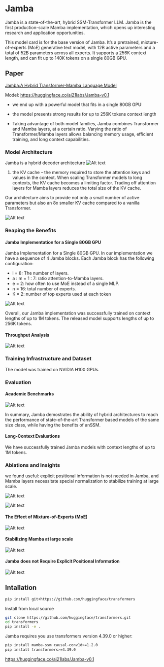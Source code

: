 # Jamba

Jamba is a state-of-the-art, hybrid SSM-Transformer LLM. Jamba is the first production-scale Mamba implementation, which opens up interesting research and application opportunities.

This model card is for the base version of Jamba. It’s a pretrained, mixture-of-experts (MoE) generative text model, with 12B active parameters and a total of 52B parameters across all experts. It supports a 256K context length, and can fit up to 140K tokens on a single 80GB GPU.

## Paper

[Jamba:A Hybrid Transformer-Mamba Language Model](https://arxiv.org/pdf/2403.19887.pdf)

Model: <https://huggingface.co/ai21labs/Jamba-v0.1>

- we end up with a powerful model that fits in a single 80GB GPU
- the model presents strong results for up to 256K tokens context length

- Taking advantage of both model families, Jamba combines Transformer and Mamba layers, at a certain ratio. Varying the ratio of Transformer/Mamba layers allows balancing memory usage, efficient training, and long context capabilities.

### Model Architecture

Jamba is a hybrid decoder architecture
![Alt text](image.png)

1. the KV cache – the memory required to store the attention keys and values in the context. When scaling Transformer models to long contexts, the KV cache becomes a limiting factor. Trading off attention layers for Mamba layers reduces the total size of the KV cache.

Our architecture aims to provide not only a small number of active parameters but also an 8x smaller KV cache compared to a vanilla Transformer.

![Alt text](image-1.png)

### Reaping the Benefits

#### Jamba Implementation for a Single 80GB GPU

Jamba Implementation for a Single 80GB GPU. In our implementation we have a sequence of 4 Jamba blocks. Each Jamba block has the following configuration:

- l = 8: The number of layers.
- a : m = 1 : 7: ratio attention-to-Mamba layers.
- e = 2: how often to use MoE instead of a single MLP.
- n = 16: total number of experts.
- K = 2: number of top experts used at each token

![Alt text](image-2.png)

Overall, our Jamba implementation was successfully trained on context lengths of up to 1M tokens. The released model supports lengths of up to 256K tokens.

#### Throughput Analysis

![Alt text](image-3.png)

### Training Infrastructure and Dataset

The model was trained on NVIDIA H100 GPUs.

### Evaluation

#### Academic Benchmarks

![Alt text](image-4.png)

In summary, Jamba demostrates the ability of hybrid architectures to reach the performance of state-of-the-art Transformer based models of the same size class, while having the benefits of anSSM.

#### Long-Context Evaluations

We have successfully trained Jamba models with context lengths of up to 1M tokens.

### Ablations and Insights

we found useful: explicit positional information is not needed in Jamba, and
Mamba layers necessitate special normalization to stabilize training at large scale.

![Alt text](image-5.png)

![Alt text](image-6.png)

#### The Effect of Mixture-of-Experts (MoE)

![Alt text](image-7.png)

#### Stabilizing Mamba at large scale

![Alt text](image-8.png)

#### Jamba does not Require Explicit Positional Information

![Alt text](image-9.png)

## Intallation

``` sh
pip install git+https://github.com/huggingface/transformers
```

Install from local source

``` sh
git clone https://github.com/huggingface/transformers.git
cd transformers
pip install -e .
```

Jamba requires you use transformers version 4.39.0 or higher:

``` sh
pip install mamba-ssm causal-conv1d>=1.2.0
pip install transformers>=4.39.0
```


<https://huggingface.co/ai21labs/Jamba-v0.1>